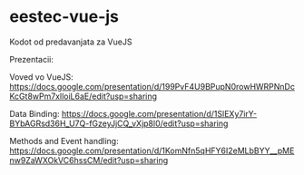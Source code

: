 # eestec-vue-js
Kodot od predavanjata za VueJS

Prezentacii: 

Voved vo VueJS: https://docs.google.com/presentation/d/199PvF4U9BPupN0rowHWRPNnDcKcGt8wPm7xlloiL6aE/edit?usp=sharing

Data Binding: https://docs.google.com/presentation/d/1SlEXy7irY-BYbAGRsd36H_U7Q-fGzeyJjCQ_vXjp8l0/edit?usp=sharing

Methods and Event handling: https://docs.google.com/presentation/d/1KomNfn5qHFY6I2eMLbBYY__pMEnw9ZaWXOkVC6hssCM/edit?usp=sharing
